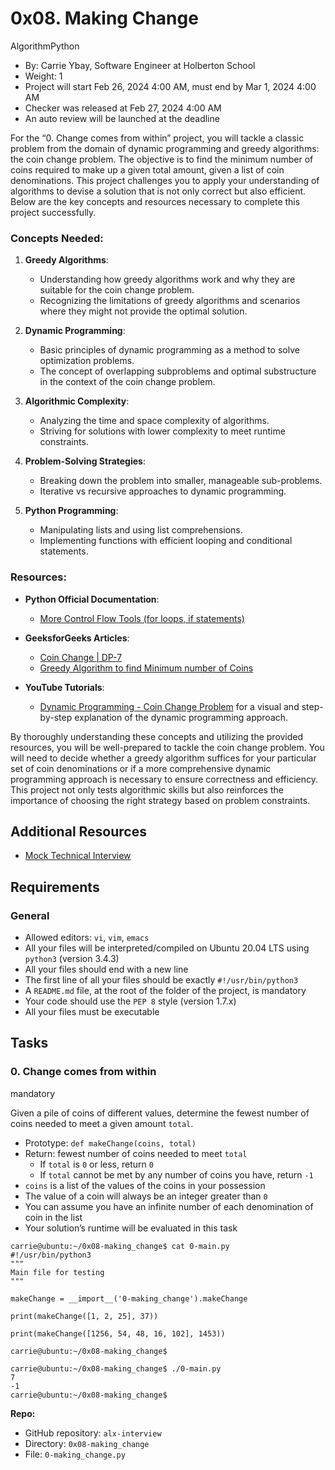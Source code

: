 # 0x08. Making Change

AlgorithmPython

-   By: Carrie Ybay, Software Engineer at Holberton School
-   Weight: 1
-   Project will start Feb 26, 2024 4:00 AM, must end by Mar 1, 2024 4:00 AM
-   Checker was released at Feb 27, 2024 4:00 AM
-   An auto review will be launched at the deadline

For the “0. Change comes from within” project, you will tackle a classic problem from the domain of dynamic programming and greedy algorithms: the coin change problem. The objective is to find the minimum number of coins required to make up a given total amount, given a list of coin denominations. This project challenges you to apply your understanding of algorithms to devise a solution that is not only correct but also efficient. Below are the key concepts and resources necessary to complete this project successfully.

### Concepts Needed:

1.  **Greedy Algorithms**:
    
    -   Understanding how greedy algorithms work and why they are suitable for the coin change problem.
    -   Recognizing the limitations of greedy algorithms and scenarios where they might not provide the optimal solution.
2.  **Dynamic Programming**:
    
    -   Basic principles of dynamic programming as a method to solve optimization problems.
    -   The concept of overlapping subproblems and optimal substructure in the context of the coin change problem.
3.  **Algorithmic Complexity**:
    
    -   Analyzing the time and space complexity of algorithms.
    -   Striving for solutions with lower complexity to meet runtime constraints.
4.  **Problem-Solving Strategies**:
    
    -   Breaking down the problem into smaller, manageable sub-problems.
    -   Iterative vs recursive approaches to dynamic programming.
5.  **Python Programming**:
    
    -   Manipulating lists and using list comprehensions.
    -   Implementing functions with efficient looping and conditional statements.

### Resources:

-   **Python Official Documentation**:
    
    -   [More Control Flow Tools (for loops, if statements)](https://intranet.alxswe.com/rltoken/oVyaCk8erLwLPj96P-qlCw "More Control Flow Tools (for loops, if statements)")
-   **GeeksforGeeks Articles**:
    
    -   [Coin Change | DP-7](https://intranet.alxswe.com/rltoken/iQPaO5JhI-BtuZdm6HIVCQ "Coin Change | DP-7")
    -   [Greedy Algorithm to find Minimum number of Coins](https://intranet.alxswe.com/rltoken/FsBN0oeRp0FpyU8sMd4UiA "Greedy Algorithm to find Minimum number of Coins")
-   **YouTube Tutorials**:
    
    -   [Dynamic Programming - Coin Change Problem](https://intranet.alxswe.com/rltoken/qFEdwwtAVyJr9NLHDZDsUQ "Dynamic Programming - Coin Change Problem") for a visual and step-by-step explanation of the dynamic programming approach.

By thoroughly understanding these concepts and utilizing the provided resources, you will be well-prepared to tackle the coin change problem. You will need to decide whether a greedy algorithm suffices for your particular set of coin denominations or if a more comprehensive dynamic programming approach is necessary to ensure correctness and efficiency. This project not only tests algorithmic skills but also reinforces the importance of choosing the right strategy based on problem constraints.

## Additional Resources

-   [Mock Technical Interview](https://intranet.alxswe.com/rltoken/ktLaKIVRkq_-byFO-_-aGg "Mock Technical Interview")

## Requirements

### General

-   Allowed editors: `vi`, `vim`, `emacs`
-   All your files will be interpreted/compiled on Ubuntu 20.04 LTS using `python3` (version 3.4.3)
-   All your files should end with a new line
-   The first line of all your files should be exactly `#!/usr/bin/python3`
-   A `README.md` file, at the root of the folder of the project, is mandatory
-   Your code should use the `PEP 8` style (version 1.7.x)
-   All your files must be executable

## Tasks

### 0\. Change comes from within

mandatory

Given a pile of coins of different values, determine the fewest number of coins needed to meet a given amount `total`.

-   Prototype: `def makeChange(coins, total)`
-   Return: fewest number of coins needed to meet `total`
    -   If `total` is `0` or less, return `0`
    -   If `total` cannot be met by any number of coins you have, return `-1`
-   `coins` is a list of the values of the coins in your possession
-   The value of a coin will always be an integer greater than `0`
-   You can assume you have an infinite number of each denomination of coin in the list
-   Your solution’s runtime will be evaluated in this task

```
carrie@ubuntu:~/0x08-making_change$ cat 0-main.py
#!/usr/bin/python3
"""
Main file for testing
"""

makeChange = __import__('0-making_change').makeChange

print(makeChange([1, 2, 25], 37))

print(makeChange([1256, 54, 48, 16, 102], 1453))

carrie@ubuntu:~/0x08-making_change$
```

```
carrie@ubuntu:~/0x08-making_change$ ./0-main.py
7
-1
carrie@ubuntu:~/0x08-making_change$
```

**Repo:**

-   GitHub repository: `alx-interview`
-   Directory: `0x08-making_change`
-   File: `0-making_change.py`